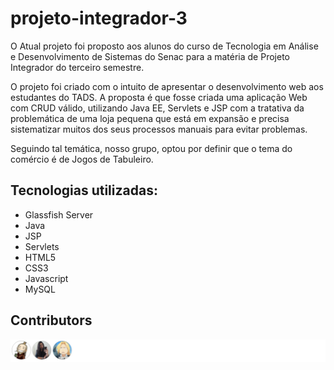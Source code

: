 # projeto-integrador-3

O Atual projeto foi proposto aos alunos do curso de Tecnologia em Análise e Desenvolvimento de Sistemas do Senac para a matéria de Projeto Integrador do terceiro semestre. 

O projeto foi criado com o intuito de apresentar o desenvolvimento web aos estudantes do TADS. A proposta é que fosse criada uma aplicação Web com CRUD válido, utilizando Java EE, Servlets e JSP com a tratativa da problemática de uma loja pequena que está em expansão e precisa sistematizar muitos dos seus processos manuais para evitar problemas. 

Seguindo tal temática, nosso grupo, optou por definir que o tema do comércio é de Jogos de Tabuleiro.

## Tecnologias utilizadas:
- Glassfish Server
- Java
- JSP
- Servlets
- HTML5
- CSS3
- Javascript
- MySQL

## Contributors
<a href="https://github.com/arthursakemi/projeto-integrador-3/graphs/contributors">
  <img src="https://github.com/arthursakemi/projeto-integrador-3/blob/master/src/main/webapp/images/contributors-source.png" />
</a>
